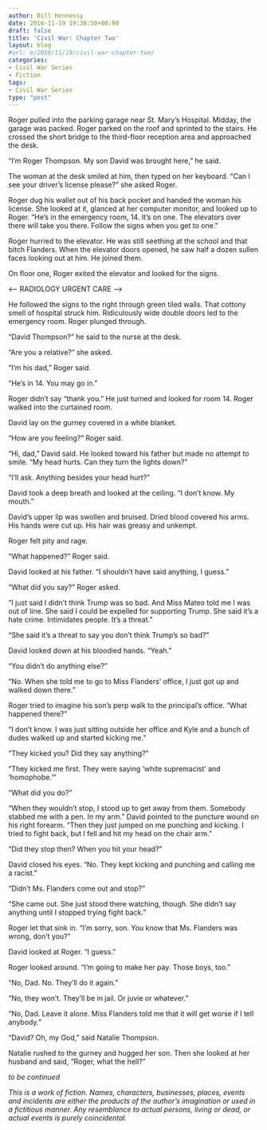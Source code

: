 ```yaml
---
author: Bill Hennessy
date: 2016-11-19 19:30:50+00:00
draft: false
title: 'Civil War: Chapter Two'
layout: blog
#url: e/2016/11/19/civil-war-chapter-two/
categories:
- Civil War Series
- Fiction
tags:
- Civil War Series
type: "post"
---
```


Roger pulled into the parking garage near St. Mary’s Hospital. Midday, the garage was packed. Roger parked on the roof and sprinted to the stairs. He crossed the short bridge to the third-floor reception area and approached the desk.

“I’m Roger Thompson. My son David was brought here,” he said.

The woman at the desk smiled at him, then typed on her keyboard. “Can I see your driver’s license please?” she asked Roger.

Roger dug his wallet out of his back pocket and handed the woman his license. She looked at it, glanced at her computer monitor, and looked up to Roger. “He’s in the emergency room, 14. It’s on one. The elevators over there will take you there. Follow the signs when you get to one.”

Roger hurried to the elevator. He was still seething at the school and that bitch Flanders. When the elevator doors opened, he saw half a dozen sullen faces looking out at him. He joined them.

On floor one, Roger exited the elevator and looked for the signs.

<-- RADIOLOGY
URGENT CARE -->

He followed the signs to the right through green tiled walls. That cottony smell of hospital struck him. Ridiculously wide double doors led to the emergency room. Roger plunged through.

“David Thompson?” he said to the nurse at the desk.

“Are you a relative?” she asked.

“I’m his dad,” Roger said.

“He’s in 14. You may go in.”

Roger didn’t say “thank you.” He just turned and looked for room 14. Roger walked into the curtained room.

David lay on the gurney covered in a white blanket.

“How are you feeling?” Roger said.

“Hi, dad,” David said. He looked toward his father but made no attempt to smile. “My head hurts. Can they turn the lights down?”

“I’ll ask. Anything besides your head hurt?”

David took a deep breath and looked at the ceiling. “I don’t know. My mouth.”

David’s upper lip was swollen and bruised. Dried blood covered his arms. His hands were cut up. His hair was greasy and unkempt.

Roger felt pity and rage.

“What happened?” Roger said.

David looked at his father. “I shouldn’t have said anything, I guess.”

“What did you say?” Roger asked.

“I just said I didn’t think Trump was so bad. And Miss Mateo told me I was out of line. She said I could be expelled for supporting Trump. She said it’s a hate crime. Intimidates people. It’s a threat.”

“She said it’s a threat to say you don’t think Trump’s so bad?”

David looked down at his bloodied hands. “Yeah.”

“You didn’t do anything else?”

“No. When she told me to go to Miss Flanders’ office, I just got up and walked down there.”

Roger tried to imagine his son’s perp walk to the principal’s office. “What happened there?”

“I don’t know. I was just sitting outside her office and Kyle and a bunch of dudes walked up and started kicking me.”

“They kicked you? Did they say anything?”

“They kicked me first. They were saying ‘white supremacist’ and ‘homophobe.’”

“What did you do?”

“When they wouldn’t stop, I stood up to get away from them. Somebody stabbed me with a pen. In my arm.” David pointed to the puncture wound on his right forearm. “Then they just jumped on me punching and kicking. I tried to fight back, but I fell and hit my head on the chair arm.”

“Did they stop then? When you hit your head?”

David closed his eyes. “No. They kept kicking and punching and calling me a racist.”

“Didn’t Ms. Flanders come out and stop?”

“She came out. She just stood there watching, though. She didn’t say anything until I stopped trying fight back.”

Roger let that sink in. “I’m sorry, son. You know that Ms. Flanders was wrong, don’t you?”

David looked at Roger. “I guess.”

Roger looked around. “I’m going to make her pay. Those boys, too.”

“No, Dad. No. They’ll do it again.”

“No, they won’t. They’ll be in jail. Or juvie or whatever.”

“No, Dad. Leave it alone. Miss Flanders told me that it will get worse if I tell anybody.”

“David? Oh, my God,” said Natalie Thompson.

Natalie rushed to the gurney and hugged her son. Then she looked at her husband and said, “Roger, what the hell?”



_to be continued_

_This is a work of fiction. Names, characters, businesses, places, events and incidents are either the products of the author’s imagination or used in a fictitious manner. Any resemblance to actual persons, living or dead, or actual events is purely coincidental._
